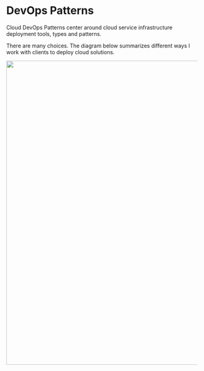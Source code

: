 # DevOps Patterns

Cloud DevOps Patterns center around cloud service infrastructure deployment tools, types and patterns.    

There are many choices.
The diagram below summarizes different ways I work with clients to deploy cloud solutions.

<img src="https://github.com/lynnlangit/learning-cloud/blob/master/patterns/images/deploys.png" width=800>

